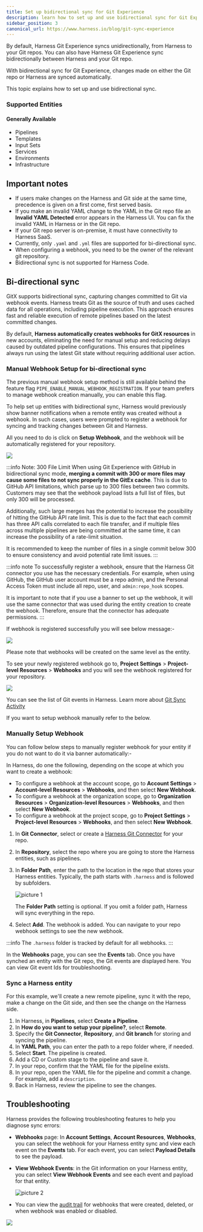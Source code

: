 ```yaml
---
title: Set up bidirectional sync for Git Experience
description: learn how to set up and use bidirectional sync for Git Experience.
sidebar_position: 3
canonical_url: https://www.harness.io/blog/git-sync-experience
---
```


By default, Harness Git Experience syncs unidirectionally, from Harness to your Git repos. You can also have Harness Git Experience sync bidirectionally between Harness and your Git repo.

With bidirectional sync for Git Experience, changes made on either the Git repo or Harness are synced automatically.

This topic explains how to set up and use bidirectional sync.

### Supported Entities

#### Generally Available
- Pipelines
- Templates
- Input Sets
- Services
- Environments
- Infrastructure

## Important notes

- If users make changes on the Harness and Git side at the same time, precedence is given on a first come, first served basis.
- If you make an invalid YAML change to the YAML in the Git repo file an **Invalid YAML Detected** error appears in the Harness UI. You can fix the invalid YAML in Harness or in the Git repo.
- If your Git repo server is on-premise, it must have connectivity to Harness SaaS. 
- Currently, only `.yaml` and `.yml` files are supported for bi-directional sync.
- When configuring a webhook, you need to be the owner of the relevant git repository.
- Bidirectional sync is not supported for Harness Code.


## Bi-directional sync

GitX supports bidirectional sync, capturing changes committed to Git via webhook events. Harness treats Git as the source of truth and uses cached data for all operations, including pipeline execution. This approach ensures fast and reliable execution of remote pipelines based on the latest committed changes.

By default, **Harness automatically creates webhooks for GitX resources** in new accounts, eliminating the need for manual setup and reducing delays caused by outdated pipeline configurations. This ensures that pipelines always run using the latest Git state without requiring additional user action.

### Manual Webhook Setup for bi-directional sync

The previous manual webhook setup method is still available behind the feature flag `PIPE_ENABLE_MANUAL_WEBHOOK_REGISTRATION`. If your team prefers to manage webhook creation manually, you can enable this flag.

To help set up entities with bidirectional sync, Harness would previously show banner notifications when a remote entity was created without a webhook. In such cases, users were prompted to register a webhook for syncing and tracking changes between Git and Harness.

All you need to do is click on **Setup Webhook**, and the webhook will be automatically registered for your repository.

![](./static/webhook_register_pipelinestudio.png)

:::info Note: 300 File Limit
When using Git Experience with GitHub in bidirectional sync mode, **merging a commit with 300 or more files may cause some files to not sync properly in the GitEx cache**. This is due to GitHub API limitations, which parse up to 300 files between two commits. Customers may see that the webhook payload lists a full list of files, but only 300 will be processed.  

Additionally, such large merges has the potential to increase the possibility of hitting the GitHub API rate limit. This is due to the fact that each commit has three API calls correlated to each file transfer, and if multiple files across multiple pipelines are being committed at the same time, it can increase the possibility of a rate-limit situation.

It is recommended to keep the number of files in a single commit below 300 to ensure consistency and avoid potential rate limit issues.
:::

:::info note
To successfully register a webhook, ensure that the Harness Git connector you use has the necessary credentials. For example, when using GitHub, the GitHub user account must be a repo admin, and the Personal Access Token must include all repo, user, and `admin:repo_hook` scopes.

It is important to note that if you use a banner to set up the webhook, it will use the same connector that was used during the entity creation to create the webhook. Therefore, ensure that the connector has adequate permissions.
:::

If webhook is registered successfully you will see below message:-

![](./static/success_webhook_registered.png)

Please note that webhooks will be created on the same level as the entity.

To see your newly registered webhook go to, **Project Settings** > **Project-level Resources** > **Webhooks** and you will see the webhook registered for your repository.

![](./static/webhook_register_page.png)

You can see the list of Git events in Harness. Learn more about [Git Sync Activity](./git-sync-health-page.md)

If you want to setup webhook manually refer to the below. 

### Manually Setup Webhook

You can follow below steps to manually register webhook for your entity if you do not want to do it via banner automatically:-


 In Harness, do one the following, depending on the scope at which you want to create a webhook: 

  - To configure a webhook at the account scope, go to **Account Settings** > **Account-level Resources** > **Webhooks**, and then select **New Webhook**.
  - To configure a webhook at the organization scope, go to **Organization Resources** > **Organization-level Resources** > **Webhooks**, and then select **New Webhook**.
  - To configure a webhook at the project scope, go to **Project Settings** > **Project-level Resources** > **Webhooks**, and then select **New Webhook**.

1. In **Git Connector**, select or create a [Harness Git Connector](/docs/platform/connectors/code-repositories/ref-source-repo-provider/git-hub-connector-settings-reference) for your repo.
2. In **Repository**, select the repo where you are going to store the Harness entities, such as pipelines.
3. In **Folder Path**, enter the path to the location in the repo that stores your Harness entities. Typically, the path starts with `.harness` and is followed by subfolders.
   
   ![picture 1](static/794c4a80c5fb3a9d9c3e290781ce64fa99bd788ea8106f786d1d75776dae164a.png)  

   The **Folder Path** setting is optional. If you omit a folder path, Harness will sync everything in the repo.

4. Select **Add**. The webhook is added. You can navigate to your repo webhook settings to see the new webhook.

:::info
The `.harness` folder is tracked by default for all webhooks.
:::

In the **Webhooks** page, you can see the **Events** tab. Once you have synched an entity with the Git repo, the Git events are displayed here. You can view Git event Ids for troubleshooting.

### Sync a Harness entity

For this example, we'll create a new remote pipeline, sync it with the repo, make a change on the Git side, and then see the change on the Harness side.

1. In Harness, in **Pipelines**, select **Create a Pipeline**.
2. In **How do you want to setup your pipeline?**, select **Remote**.
3. Specify the **Git Connector**, **Repository**, and **Git branch** for storing and syncing the pipeline.
4. In **YAML Path**, you can enter the path to a repo folder where, if needed.
5. Select **Start**. The pipeline is created.
6. Add a CD or Custom stage to the pipeline and save it.
7. In your repo, confirm that the YAML file for the pipeline exists.
8. In your repo, open the YAML file for the pipeline and commit a change. For example, add a `description`.
9. Back in Harness, review the pipeline to see the changes.


## Troubleshooting

Harness provides the following troubleshooting features to help you diagnose sync errors:

- **Webhooks** page: In **Account Settings**, **Account Resources**, **Webhooks**, you can select the webhook for your Harness entity sync and view each event on the **Events** tab. For each event, you can select **Payload Details** to see the payload.
- **View Webhook Events**: in the Git information on your Harness entity, you can select **View Webhook Events** and see each event and payload for that entity.
  
  ![picture 2](static/73011f2a1eb78aaef5b0cbe0fc162bdaf451ef49b934020e7e97c3bb4cb0075d.png)  
- You can view the [audit trail](/docs/platform/governance/audit-trail/audit-trail.md) for webhooks that were created, deleted, or when webhook was enabled or disabled.

![](./static/audit_bidir.png)
